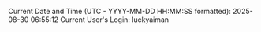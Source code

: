 Current Date and Time (UTC - YYYY-MM-DD HH:MM:SS formatted): 2025-08-30 06:55:12
Current User's Login: luckyaiman
